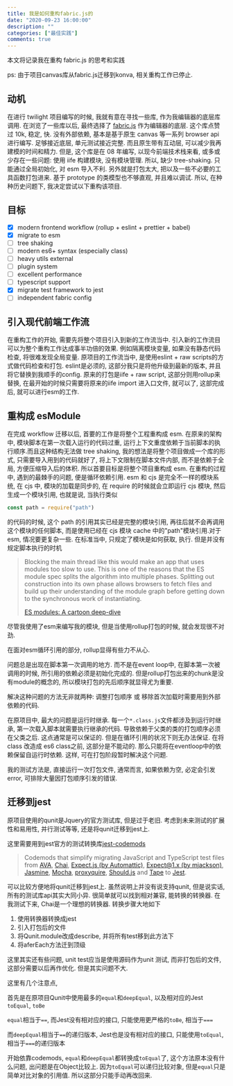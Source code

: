```yaml
---
title: 我是如何重构fabric.js的
date: "2020-09-23 16:00:00"
description: ""
categories: ["最佳实践"]
comments: true
---
```


本文将记录我在重构 fabric.js 的思考和实践

ps: 由于项目canvas库从fabric.js迁移到konva, 相关重构工作已停止.

## 动机

在进行 twilight 项目编写的时候, 我就有意在寻找一些库, 作为我编辑器的底层库调用. 在浏览了一些库以后, 最终选择了 [fabric.js](fabricjs.com) 作为编辑器的底层. 这个库点赞过 10k, 稳定, 快. 没有外部依赖, 基本是基于原生 canvas 等一系列 browser api 进行编写. 足够接近底层, 单元测试接近完整. 而且原生带有互动层, 可以减少我再建模的时间和精力. 但是, 这个库是在 08 年编写, 以现今前端技术栈来看, 或多或少存在一些问题: 使用 iife 构建模块, 没有模块管理. 所以, 缺少 tree-shaking. 只能通过全局初始化, 对 esm 导入不利. 另外就是打包太大, 把以及一些不必要的工具函数打包进来. 基于 prototype 的类模型也不够直观, 并且难以调试. 所以, 在种种历史问题下, 我决定尝试以下重构该项目.

## 目标

- [x] modern frontend workflow (rollup + eslint + prettier + babel)
- [x] migrate to esm 
- [ ] tree shaking
- [ ] modern es6+ syntax (especially class)
- [ ] heavy utils external
- [ ] plugin system
- [ ] excellent performance
- [ ] typescript support
- [x] migrate test framework to jest
- [ ] independent fabric config

##  引入现代前端工作流

在重构工作的开始, 需要先将整个项目引入到新的工作流当中. 引入新的工作流目可以为整个重构工作达成事半功倍的效果. 例如隔离模块变量, 如果没有静态代码检查, 将很难发现全局变量. 原项目的工作流当中, 是使用eslint + raw scripts的方式做代码检查和打包. eslint是必须的, 这部分我只是将他升级到最新的版本, 并且将它替换到我顺手的config. 原来的打包是iife + raw script, 这部分则用rollup来替换, 在最开始的时候只需要将原来的iife import 进入口文件, 就可以了, 这部完成后, 就可以进行esm的工作.

## 重构成 esModule

在完成 workflow 迁移以后, 首要的工作是将整个工程重构成 esm. 在原来的架构中, 模块脚本在第一次载入运行的代码过重, 运行上下文重度依赖于当前脚本的执行顺序.而且这种结构无法做 tree shaking, 我的想法是将整个项目做成一个库的形式, 只需要导入用到的代码就好了, 将上下文限制在脚本文件内部, 而不是依赖于全局, 方便压缩导入后的体积. 所以首要目标是将整个项目重构成 esm. 在重构的过程中, 遇到的最棘手的问题, 便是循环依赖引用. esm 和 cjs 是完全不一样的模块系统, 在 cjs 中, 模块的加载是同步的, 在 require 的时候就会立即运行 cjs 模块, 然后生成一个模块引用, 也就是说, 当执行类似

```js
const path = require("path")
```

的代码的时候, 这个 path 的引用其实已经是完整的模块引用, 再往后就不会再调用这个模块的任何脚本, 而是使用已经在 cjs 模块 cache 中的"path"模块引用.对于 esm, 情况要更复杂一些. 在标准当中, 只规定了模块是如何获取, 执行. 但是并没有规定脚本执行的时机

> Blocking the main thread like this would make an app that uses modules too slow to use. This is one of the reasons that the ES module spec splits the algorithm into multiple phases. Splitting out construction into its own phase allows browsers to fetch files and build up their understanding of the module graph before getting down to the synchronous work of instantiating.
>
> [ES modules: A cartoon deep-dive](https://hacks.mozilla.org/2018/03/es-modules-a-cartoon-deep-dive/)

尽管我使用了esm来编写我的模块, 但是当使用rollup打包的时候, 就会发现很不对劲.

在面对esm循环引用的部分, rollup显得有些力不从心.

问题总是出现在脚本第一次调用的地方. 而不是在event loop中, 在脚本第一次被调用的时候, 所引用的依赖必须是初始化完成的. 但是rollup打包出来的chunk是没有module的概念的, 所以模块打包的先后顺序就显得尤为重要.

解决这种问题的方法无非就两种: 调整打包顺序 或 移除首次加载时需要用到外部依赖的代码. 

在原项目中, 最大的问题是运行时继承. 每一个`*.class.js`文件都涉及到运行时继承, 第一次载入脚本就需要执行继承的代码. 导致依赖于父类的类的打包顺序必须在父类之后. 这点通常是可以保证的. 但是在循环引用的状况下则无办法保证. 在将class 改造成 es6 class之前, 这部分是不能动的. 那么只能将在eventloop中的依赖保留自运行时依赖. 这样, 可在打包阶段暂时解决这个问题. 

我的测试方法是, 直接运行一次打包文件, 通常而言, 如果依赖为空, 必定会引发error, 可排除大量因打包顺序引发的错误.

## 迁移到jest

原项目使用的qunit是Jquery的官方测试库, 但是过于老旧. 考虑到未来测试的扩展性和易用性, 并行测试等等, 还是将qunit迁移到jest上.

这里需要用到jest官方的测试转换库[jest-codemods](https://github.com/skovhus/jest-codemods)

> Codemods that simplify migrating JavaScript and TypeScript test files from [AVA](https://github.com/avajs/ava), [Chai](https://github.com/chaijs/chai), [Expect.js (by Automattic)](https://github.com/Automattic/expect.js), [Expect@1.x (by mjackson)](https://github.com/mjackson/expect), [Jasmine](https://github.com/jasmine/jasmine), [Mocha](https://github.com/mochajs/mocha), [proxyquire](https://github.com/thlorenz/proxyquire), [Should.js](https://github.com/tj/should.js/) and [Tape](https://github.com/substack/tape) to [Jest](https://facebook.github.io/jest/).

可以比较方便地将qunit迁移到jest上. 虽然说明上并没有说支持qunit, 但是说实话, 所有的测试库api其实大同小异. 很简单就可以找到相对兼容, 能转换的转换器. 在我测试下来, Chai是一个理想的转换器. 转换步骤大地如下

1. 使用转换器转换成jest
2. 引入打包后的文件
3. 将Qunit.module改成describe, 并将所有test移到此方法下
4. 将aferEach方法迁到顶级

这里其实还有些问题, unit test应当是使用源码作为unit 测试, 而非打包后的文件, 这部分需要以后再作优化. 但是其实问题不大.

这里有几个注意点,

首先是在原项目Qunit中使用最多的`equal`和`deepEqual`, 以及相对应的Jest `toEqual`, `toBe`

`equal`相当于`==`, 而Jest没有相对应的接口, 只能使用更严格的`toBe`, 相当于`===`

而`deepEqual`相当于`==`的递归版本, Jest也是没有相对应的接口, 只能使用`toEqual`, 相当于`===`的递归版本

开始依靠codemods, `equal`和`deepEqual`都转换成`toEqual`了, 这个方法原本没有什么问题, 出问题是在Object比较上. 因为`toEqual`可以递归比较对象, 但是`equal`只是简单对比对象的引用值. 所以这部分只能手动再改回来.